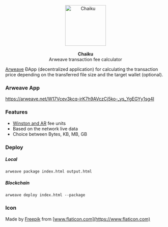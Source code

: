 <p align="center">
    <img src="https://raw.githubusercontent.com/sergejmueller/chaiku/master/chaiku.png" width="128" height="128" alt="Chaiku">
    <br>
    <br>
    <b>Chaiku</b>
    <br>
    Arweave transaction fee calculator
</p>


[Arweave](https://www.arweave.org) ÐApp (decentralized application) for calculating the transaction price depending on the transferred file size and the target wallet (optional).


### Arweave App
https://arweave.net/W17Vcev3kcq-irK7h9AVczCj5ko-_ys_YgEGYy1sg4I


### Features
* [Winston and AR](https://docs.arweave.org/developers/server/http-api#ar-and-winston) fee units
* Based on the network live data
* Choice between Bytes, KB, MB, GB


### Deploy

##### Local
```
arweave package index.html output.html
```

##### Blockchain
```
arweave deploy index.html --package
```


### Icon
Made by [Freepik](https://www.freepik.com) from [www.flaticon.com](https://www.flaticon.com)
